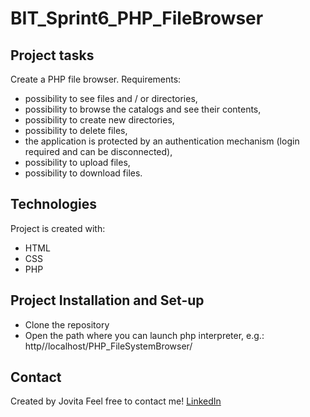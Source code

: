 # BIT_Sprint6_PHP_FileBrowser

## Project tasks

Create a PHP file browser. Requirements:
- possibility to see files and / or directories,
- possibility to browse the catalogs and see their contents,
- possibility to create new directories,
- possibility to delete files,
- the application is protected by an authentication mechanism (login required and can be disconnected),
- possibility to upload files,
- possibility to download files.

## Technologies

Project is created with:

* HTML
* CSS
* PHP

## Project Installation and Set-up

* Clone the repository
* Open the path where you can launch php interpreter, e.g.: http//localhost/PHP_FileSystemBrowser/

## Contact
Created by Jovita Feel free to contact me! [LinkedIn](https://linkedin.com/in/jovita-s-496773219)